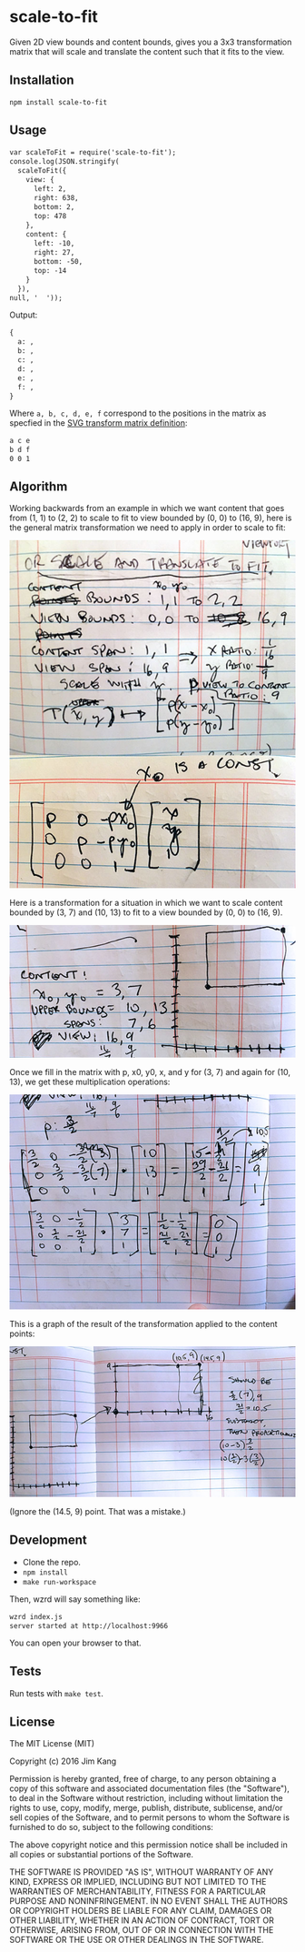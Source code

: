 scale-to-fit
==================

Given 2D view bounds and content bounds, gives you a 3x3 transformation matrix that will scale and translate the content such that it fits to the view.

Installation
------------

    npm install scale-to-fit

Usage
-----

    var scaleToFit = require('scale-to-fit');
    console.log(JSON.stringify(
      scaleToFit({
        view: {
          left: 2,
          right: 638,
          bottom: 2,
          top: 478
        },
        content: {
          left: -10,
          right: 27,
          bottom: -50,
          top: -14
        }
      }),
    null, '  '));

Output:

    {
      a: ,
      b: ,
      c: ,
      d: ,
      e: ,
      f: ,
    }

Where `a, b, c, d, e, f` correspond to the positions in the matrix as specfied in the [SVG transform matrix definition](https://developer.mozilla.org/en-US/docs/Web/SVG/Attribute/transform):

    a c e
    b d f
    0 0 1

Algorithm
----------

Working backwards from an example in which we want content that goes from (1, 1) to (2, 2) to scale to fit to view bounded by (0, 0) to (16, 9), here is the general matrix transformation we need to apply in order to scale to fit:

![matrix](meta/algorithm.jpg)

Here is a transformation for a situation in which we want to scale content bounded by (3, 7) and (10, 13) to fit to a view bounded by (0, 0) to (16, 9).

![example problem statement](meta/example-problem-statement.jpg)

Once we fill in the matrix with p, x0, y0, x, and y for (3, 7) and again for (10, 13), we get these multiplication operations:

![example problem multiplication](meta/example-problem-multiplication.jpg)

This is a graph of the result of the transformation applied to the content points:

![example problem result graphed](meta/example-problem-result-graphed.jpg)

(Ignore the (14.5, 9) point. That was a mistake.)

Development
-------------

- Clone the repo.
- `npm install`
- `make run-workspace`

Then, wzrd will say something like:

    wzrd index.js
    server started at http://localhost:9966

You can open your browser to that.

Tests
-----

Run tests with `make test`.

License
-------

The MIT License (MIT)

Copyright (c) 2016 Jim Kang

Permission is hereby granted, free of charge, to any person obtaining a copy
of this software and associated documentation files (the "Software"), to deal
in the Software without restriction, including without limitation the rights
to use, copy, modify, merge, publish, distribute, sublicense, and/or sell
copies of the Software, and to permit persons to whom the Software is
furnished to do so, subject to the following conditions:

The above copyright notice and this permission notice shall be included in
all copies or substantial portions of the Software.

THE SOFTWARE IS PROVIDED "AS IS", WITHOUT WARRANTY OF ANY KIND, EXPRESS OR
IMPLIED, INCLUDING BUT NOT LIMITED TO THE WARRANTIES OF MERCHANTABILITY,
FITNESS FOR A PARTICULAR PURPOSE AND NONINFRINGEMENT. IN NO EVENT SHALL THE
AUTHORS OR COPYRIGHT HOLDERS BE LIABLE FOR ANY CLAIM, DAMAGES OR OTHER
LIABILITY, WHETHER IN AN ACTION OF CONTRACT, TORT OR OTHERWISE, ARISING FROM,
OUT OF OR IN CONNECTION WITH THE SOFTWARE OR THE USE OR OTHER DEALINGS IN
THE SOFTWARE.
